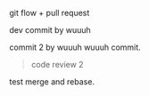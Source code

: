 git flow + pull request

dev commit by wuuuh



commit 2 by wuuuh
wuuuh commit.

> code review 2

test merge and rebase.
